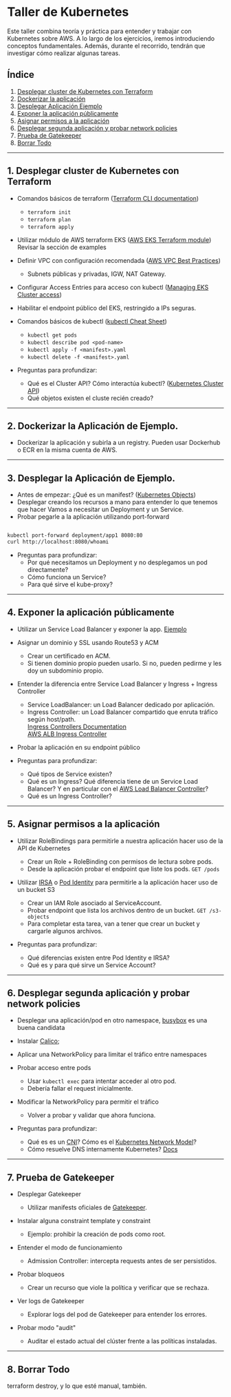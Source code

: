 # Taller de Kubernetes

Este taller combina teoría y práctica para entender y trabajar con Kubernetes sobre AWS. A lo largo de los ejercicios, iremos introduciendo conceptos fundamentales. Además, durante el recorrido, tendrán que investigar cómo realizar algunas tareas.

## Índice

1. [Desplegar cluster de Kubernetes con Terraform](#2-desplegar-cluster-de-kubernetes-con-terraform)
2. [Dockerizar la aplicación](#2-dockerizar-la-aplicación)
3. [Desplegar Aplicación Ejemplo](#3-desplegar-la-tool-A)
4. [Exponer la aplicación públicamente](#4-exponer-la-aplicación-públicamente)
5. [Asignar permisos a la aplicación](#5-asignar-permisos-a-la-aplicación)
6. [Desplegar segunda aplicación y probar network policies](#6-desplegar-segunda-aplicación-y-probar-network-policies)
7. [Prueba de Gatekeeper](#7-prueba-de-gatekeeper)
8. [Borrar Todo](#8-Borrar-Todo)
---

## 1. Desplegar cluster de Kubernetes con Terraform

- Comandos básicos de terraform ([Terraform CLI documentation](https://developer.hashicorp.com/terraform/cli))
  - `terraform init`
  - `terraform plan`
  - `terraform apply`
  
- Utilizar módulo de AWS terraform EKS ([AWS EKS Terraform module](https://registry.terraform.io/modules/terraform-aws-modules/eks/aws/latest))
Revisar la sección de examples

- Definir VPC con configuración recomendada ([AWS VPC Best Practices](https://docs.aws.amazon.com/vpc/latest/userguide/VPC_Scenarios.html))
  - Subnets públicas y privadas, IGW, NAT Gateway.

- Configurar Access Entries para acceso con kubectl ([Managing EKS Cluster access](https://docs.aws.amazon.com/eks/latest/userguide/access-control.html))

- Habilitar el endpoint público del EKS, restringido a IPs seguras.

- Comandos básicos de kubectl ([kubectl Cheat Sheet](https://kubernetes.io/docs/reference/kubectl/cheatsheet/))
  - `kubectl get pods`
  - `kubectl describe pod <pod-name>`
  - `kubectl apply -f <manifest>.yaml`
  - `kubectl delete -f <manifest>.yaml`

- Preguntas para profundizar:
    - Qué es el Cluster API? Cómo interactúa kubectl? ([Kubernetes Cluster API](https://cluster-api.sigs.k8s.io/))
    - Qué objetos existen el cluste recién creado? 

---
## 2. Dockerizar la Aplicación de Ejemplo. 

- Dockerizar la aplicación y subirla a un registry. Pueden usar Dockerhub o ECR en la misma cuenta de AWS. 

--- 
## 3. Desplegar la Aplicación de Ejemplo.  

- Antes de empezar: ¿Qué es un manifest? ([Kubernetes Objects](https://kubernetes.io/docs/concepts/overview/working-with-objects/kubernetes-objects/))
- Desplegar creando los recursos a mano para entender lo que tenemos que hacer
Vamos a necesitar un Deployment y un Service. 
- Probar pegarle a la aplicación utilizando port-forward

```bash 

kubectl port-forward deployment/app1 8080:80  
curl http://localhost:8080/whoami  
```

- Preguntas para profundizar:
    - Por qué necesitamos un Deployment y no desplegamos un pod directamente?
    - Cómo funciona un Service? 
    - Para qué sirve el kube-proxy?


---

## 4. Exponer la aplicación públicamente

- Utilizar un Service Load Balancer y exponer la app. [Ejemplo](https://docs.aws.amazon.com/eks/latest/userguide/auto-configure-nlb.html#_sample_service)
- Asignar un dominio y SSL usando Route53 y ACM
  - Crear un certificado en ACM.
  - Si tienen dominio propio pueden usarlo. Si no, pueden pedirme y les doy un subdominio propio. 

- Entender la diferencia entre Service Load Balancer y Ingress + Ingress Controller
  - Service LoadBalancer: un Load Balancer dedicado por aplicación.
  - Ingress Controller: un Load Balancer compartido que enruta tráfico según host/path.  
    [Ingress Controllers Documentation](https://kubernetes.io/docs/concepts/services-networking/ingress-controllers/)  
    [AWS ALB Ingress Controller](https://kubernetes-sigs.github.io/aws-load-balancer-controller/latest/)

- Probar la aplicación en su endpoint público

- Preguntas para profundizar:
    - Qué tipos de Service existen? 
    - Qué es un Ingress? Qué diferencia tiene de un Service Load Balancer? Y en particular con el [AWS Load Balancer Controller](https://kubernetes-sigs.github.io/aws-load-balancer-controller/latest/)?
    - Qué es un Ingress Controller?


---

## 5. Asignar permisos a la aplicación

- Utilizar RoleBindings para permitirle a nuestra aplicación hacer uso de la API de Kubernetes
  - Crear un Role + RoleBinding con permisos de lectura sobre pods.
  - Desde la aplicación probar el endpoint que liste los pods. `GET /pods`  

- Utilizar [IRSA](https://docs.aws.amazon.com/eks/latest/userguide/iam-roles-for-service-accounts.html) o [Pod Identity](https://docs.aws.amazon.com/eks/latest/userguide/pod-identities.html) para permitirle a la aplicación hacer uso de un bucket S3
  - Crear un IAM Role asociado al ServiceAccount.
  - Probar endpoint que lista los archivos dentro de un bucket. `GET /s3-objects`
  - Para completar esta tarea, van a tener que crear un bucket y cargarle algunos archivos. 

- Preguntas para profundizar:
    - Qué diferencias existen entre Pod Identity e IRSA?
    - Qué es y para qué sirve un Service Account?  

---

## 6. Desplegar segunda aplicación y probar network policies

- Desplegar una aplicación/pod en otro namespace, [busybox](https://github.com/ipedrazas/k8s-lskp-demo/blob/master/busybox-pod.yaml) es una buena candidata
- Instalar [Calico](https://docs.tigera.io/calico/latest/getting-started/kubernetes/managed-public-cloud/eks);
- Aplicar una NetworkPolicy para limitar el tráfico entre namespaces

- Probar acceso entre pods
  - Usar `kubectl exec` para intentar acceder al otro pod.
  - Debería fallar el request inicialmente.

- Modificar la NetworkPolicy para permitir el tráfico
  - Volver a probar y validar que ahora funciona.

- Preguntas para profundizar:
    -  Qué es es un [CNI](https://kubernetes.io/docs/concepts/extend-kubernetes/compute-storage-net/network-plugins/)? Cómo es el [Kubernetes Network Model](https://kubernetes.io/docs/concepts/services-networking/#the-kubernetes-network-model)? 
    -  Cómo resuelve DNS internamente Kubernetes? [Docs](https://kubernetes.io/docs/concepts/services-networking/dns-pod-service/)
---

## 7. Prueba de Gatekeeper

- Desplegar Gatekeeper  
  - Utilizar manifests oficiales de [Gatekeeper](https://open-policy-agent.github.io/gatekeeper/website/docs/install).

- Instalar alguna constraint template y constraint  
  - Ejemplo: prohibir la creación de pods como root.

- Entender el modo de funcionamiento
  - Admission Controller: intercepta requests antes de ser persistidos.

- Probar bloqueos
  - Crear un recurso que viole la política y verificar que se rechaza.

- Ver logs de Gatekeeper
  - Explorar logs del pod de Gatekeeper para entender los errores.

- Probar modo "audit"
  - Auditar el estado actual del clúster frente a las políticas instaladas.

---
## 8. Borrar Todo 

terraform destroy, y lo que esté manual, también. 
